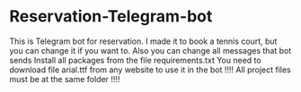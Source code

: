 # Reservation-Telegram-bot
This is Telegram bot for reservation.
I made it to book a tennis court, but you can change it if you want to.
Also you can change all messages that bot sends
Install all packages from the file requirements.txt 
You need to download file arial.ttf from any website to use it in the bot
!!!! All project files must be at the same folder !!!!
